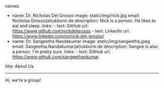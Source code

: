 
names: 
  - name: Dr. Nicholas Del Grosso 
    image: static/img/nick.jpg
    email: Nicholas.Grosso(at)ukbonn.de
    description: 
        Nick is a person.
        He likes to eat and sleep.
    links:
        - text: GitHub
          url: https://www.github.com/nickdelgrosso
        - text: LinkedIn
          url: https://www.linkedin.com/in/nick-del-grosso/
  - name: Dr. Sangeetha Nandakumar
    image: static/img/sangeetha.jpeg
    email: Sangeetha.Nandakumar(at)ukbonn.de
    description:
        Sangee is also a person.
        I'm pretty sure.
    links:
        - text: GitHub
          url: https://www.github.com/sangeethankumar

title: About Us

---

Hi, we're a group!